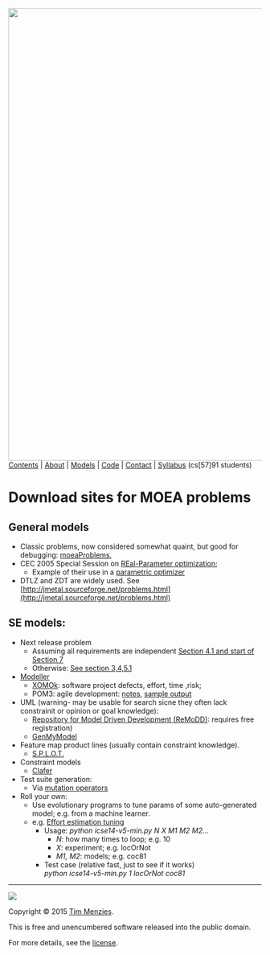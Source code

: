 [<img width=900 src="https://raw.githubusercontent.com/txt/mase/master/img/banner1.png">](https://github.com/txt/mase/blob/master/README.md)   
[Contents](https://github.com/txt/mase/blob/master/TOC.md) |
[About](https://github.com/txt/mase/blob/master/ABOUT.md) |
[Models](https://github.com/txt/mase/blob/master/MODELS.md) |
[Code](https://github.com/txt/mase/tree/master/src) |
[Contact](http://menzies.us) |
[Syllabus](https://github.com/txt/mase/blob/master/SYLLABUS.md)  (cs\[57]91 students)

# Download sites for MOEA problems

## General models

+ Classic problems, now considered somewhat quaint, but good for debugging: [moeaProblems](models/moeaProblems.pdf),
+ CEC 2005  Special Session on  [REal-Parameter optimization](models/2005-25problems.pdf);
     + Example of their use in  a <a href="hansen08.pdf">parametric optimizer</a>
+ DTLZ and ZDT  are widely used. See 
  [http://jmetal.sourceforge.net/problems.html](http://jmetal.sourceforge.net/problems.html)

## SE models:

+ Next release problem
     + Assuming all requirements are independent [Section 4.1 and start of Section 7](http://crest.cs.ucl.ac.uk/fileadmin/crest/sebasepaper/ZhangHM07.pdf)
     + Otherwise: [See section 3,4,5.1](http://dl.acm.org/citation.cfm?id=2042264)
+ [Modeller](https://github.com/nave91/modeller)
     + [XOMOk](http://menzies.us/pdf/05xomo101.pdf): software project defects,
	          effort, time ,risk;
     + POM3: agile development:
	   <a href="models/pomNotes.pdf">notes</a>,
		   <a href="models/pomSampleOutput.pdf">sample output</a>
+ UML (warning- may be usable for search sicne they often lack constrainit
  or opinion or goal knowledge):
    + [Repository for Model Driven Development (ReMoDD)](http://remodd.org/): requires free registration)
    + [GenMyModel](https://repository.genmymodel.com/public/0) 
+ Feature map product lines (usually contain constraint knowledge).
    + [S.P.L.O.T.](http://www.splot-research.org/)
+ Constraint models
    + [Clafer](http://t3-necsis.cs.uwaterloo.ca:8091/)
+ Test suite generation:
     + Via [mutation operators](https://www.st.cs.uni-saarland.de/publications/files/fraser-issta-2010.pdf)
+ Roll your own:
    + Use evolutionary programs to tune params of 
      some auto-generated model; e.g. from a machine learner.
    + e.g. [Effort estimation tuning](models/icse14-v5-min.py)
         + Usage: _python icse14-v5-min.py N X M1 M2 M2..._
             + _N_: how many times to loop; e.g. 10
             + _X_: experiment; e.g. locOrNot
             + _M1, M2_: models; e.g. coc81
         + Test case (relative fast, just to see if it works)  
           _python icse14-v5-min.py 1 locOrNot coc81_
    


_________

<img src="https://raw.githubusercontent.com/txt/mase/master/img/pd-icon.png">  

Copyright © 2015 [Tim Menzies](http://menzies.us).


This is free and unencumbered software released into the public domain.

For more details, see the [license](https://github.com/txt/mase/blob/master/LICENSE).

